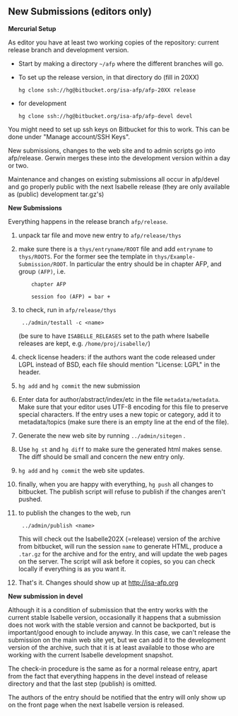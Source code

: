 New Submissions (editors only)
------------------------------

**Mercurial Setup**

As editor you have at least two working copies of the repository:
current release branch and development version.

-   Start by making a directory `~/afp` where the different branches
    will go.
-   To set up the release version, in that directory do (fill in 20XX)

        hg clone ssh://hg@bitbucket.org/isa-afp/afp-20XX release

-   for development

        hg clone ssh://hg@bitbucket.org/isa-afp/afp-devel devel

You might need to set up ssh keys on Bitbucket for this to work. This can
be done under "Manage account/SSH Keys".

New submissions, changes to the web site and to admin scripts go into
afp/release. Gerwin merges these into the development version within a
day or two.

Maintenance and changes on existing submissions all occur in afp/devel
and go properly public with the next Isabelle release (they are only
available as (public) development tar.gz's)

**New Submissions**

Everything happens in the release branch `afp/release`.

1.  unpack tar file and move new entry to `afp/release/thys`
2.  make sure there is a `thys/entryname/ROOT` file and add `entryname`
    to `thys/ROOTS`. For the former see the template in
    `thys/Example-Submission/ROOT`. In particular the entry should be in
    chapter AFP, and group `(AFP)`, i.e.

            chapter AFP

            session foo (AFP) = bar +


3.  to check, run in `afp/release/thys`

         ../admin/testall -c <name>

     (be sure to have `ISABELLE_RELEASES` set to the path where Isabelle
    releases are kept, e.g. `/home/proj/isabelle/`)
4.  check license headers: if the authors want the code released under
    LGPL instead of BSD, each file should mention "License: LGPL" in the
    header.
5.  `hg add` and `hg commit` the new submission
6.  Enter data for author/abstract/index/etc in the file
    `metadata/metadata`. Make sure that your editor uses UTF-8 encoding
    for this file to preserve special characters. If the entry uses a
    new topic or category, add it to metadata/topics (make sure there is
    an empty line at the end of the file).
7.  Generate the new web site by running `../admin/sitegen` .
8.  Use `hg st` and `hg diff` to make sure the generated html makes
    sense. The diff should be small and concern the new entry only.
9. `hg add` and `hg commit` the web site updates.
10. finally, when you are happy with everything, `hg push` all changes
    to bitbucket. The publish script will refuse to publish if the
    changes aren't pushed.
11. to publish the changes to the web, run

         ../admin/publish <name>

    This will check out the Isabelle202X (=release) version of the
    archive from bitbucket, will run the session `name` to generate
    HTML, produce a `.tar.gz` for the archive and for the entry, and
    will update the web pages on the server. The script will ask before
    it copies, so you can check locally if everything is as you want it.

12. That's it. Changes should show up at <http://isa-afp.org>

**New submission in devel**

Although it is a condition of submission that the entry works with the
current stable Isabelle version, occasionally it happens that a
submission does not work with the stable version and cannot be
backported, but is important/good enough to include anyway. In this
case, we can't release the submission on the main web site yet, but we
can add it to the development version of the archive, such that it is at
least available to those who are working with the current Isabelle
development snapshot.

The check-in procedure is the same as for a normal release entry, apart
from the fact that everything happens in the devel instead of release
directory and that the last step (publish) is omitted.

The authors of the entry should be notified that the entry will only
show up on the front page when the next Isabelle version is released.
